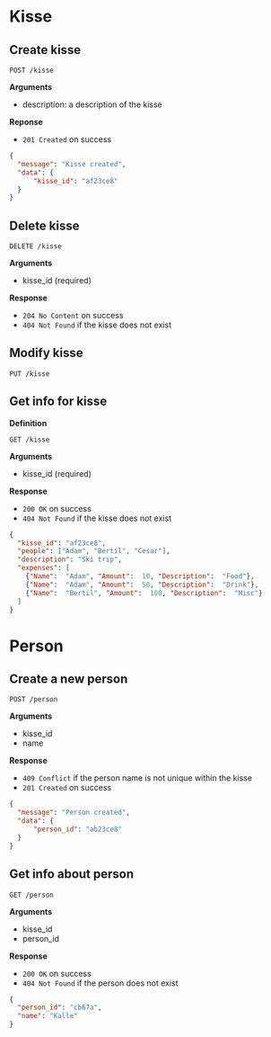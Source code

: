 # Kisse

## Create kisse

`POST /kisse`

**Arguments**
- description: a description of the kisse

**Reponse**

- `201 Created` on success
```json
{
  "message": "Kisse created",
  "data": {
      "kisse_id": "af23ce8"
  }
}
```


## Delete kisse

`DELETE /kisse`

**Arguments**

* kisse_id (required)

**Response**

- `204 No Content` on success
- `404 Not Found` if the kisse does not exist

## Modify kisse

`PUT /kisse`

## Get info for kisse

**Definition**

`GET /kisse`

**Arguments**

* kisse_id (required)

**Response**

- `200 OK` on success
- `404 Not Found` if the kisse does not exist

```json
{
  "kisse_id": "af23ce8",
  "people": ["Adam", "Bertil", "Cesar"],
  "description": "Ski trip",
  "expenses": [
    {"Name":  "Adam", "Amount":  10, "Description":  "Food"},
    {"Name":  "Adam", "Amount":  50, "Description":  "Drink"},
    {"Name":  "Bertil", "Amount":  100, "Description":  "Misc"}
  ]
}
```

# Person

## Create a new person
`POST /person`

**Arguments**
- kisse_id
- name

**Response**
- `409 Conflict` if the person name is not unique within the kisse
- `201 Created` on success
```json
{
  "message": "Person created",
  "data": {
      "person_id": "ab23ce8"
  }
}
```

## Get info about person
`GET /person`

**Arguments**

- kisse_id
- person_id

**Response**

- `200 OK` on success
- `404 Not Found` if the person does not exist

```json
{
  "person_id": "cb67a",
  "name": "Kalle"
}
```
